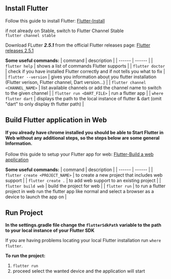 ## Install Flutter
Follow this guide to install Flutter: 
[Flutter-Install](https://flutter.dev/docs/get-started/install)<br/>

if not already on Stable, switch to Flutter Channel Stable<br/>
    `flutter channel stable`
<br/>

Download FLutter **_2.5.1_** from the official Flutter releases page: [Flutter releases 2.5.1](https://flutter.dev/docs/development/tools/sdk/releases)<br/>

**Some useful commands:**
| command | description |
| ------ | ------ |
| `flutter help` | shows a list of commands Flutter supports |
| `flutter doctor` | check if you have installed Flutter correctly and if not tells you what to fix |
| `flutter --version` | gives you information about you flutter installation (Flutter verison, Flutter channel, Dart version...) |
| `flutter channel <CHANNEL_NAME>` | list available channels or add the channel name to switch to the given channel |
| `flutter run <DART_FILE>` | run a flutter app |
| `where flutter dart` | displays the path to the local instance of flutter & dart (omit "dart" to only display th flutter path) |

## Build Flutter application in Web
**If you already have chrome installed you should be able to Start Flutter in Web without any additional steps, so the steps below are some general Information.**
<br/>
<br/>
Follow this guide to setup your Flutter app for web: [Flutter-Build a web application](https://flutter.dev/docs/get-started/web)

**Some useful commands:**
| command | description |
| ------ | ------ |
| `flutter create <PROJECT_NAME>` | to create a new project that includes web support |
| `flutter create .` | to add web support to an existing project |
| `flutter build web` | build the project for web |
| `flutter run` | to run a flutter project in web run the flutter app like normal and select a browser as a device to launch the app on |

## Run Project
**In the settings.gradle file change the `flutterSdkPath` variable to the path to your local instance of your Flutter SDK**<br/>

If you are having problems locating your local Flutter installation run `where flutter`.<br/>

**To run the project:**

1. `flutter run`
2. proceed select the wanted device and the application will start

